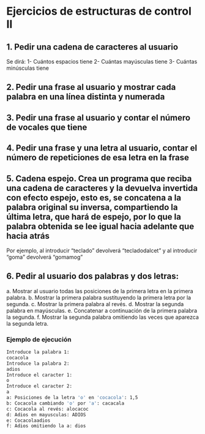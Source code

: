 # Ejercicios de estructuras de control II

## 1. Pedir una cadena de caracteres al usuario

Se dirá:
1- Cuántos espacios tiene
2- Cuántas mayúsculas tiene
3- Cuántas minúsculas tiene

## 2. Pedir una frase al usuario y mostrar cada palabra en una línea distinta y numerada

## 3. Pedir una frase al usuario y contar el número de vocales que tiene

## 4. Pedir una frase y una letra al usuario, contar el número de repeticiones de esa letra en la frase

## 5. Cadena espejo. Crea un programa que reciba una cadena de caracteres y la devuelva invertida con efecto espejo, esto es, se concatena a la palabra original su inversa, compartiendo la última letra, que hará de espejo, por lo que la palabra obtenida se lee igual hacia adelante que hacia atrás

Por ejemplo, al introducir “teclado” devolverá “tecladodalcet” y al introducir
“goma” devolverá “gomamog”

## 6. Pedir al usuario dos palabras y dos letras:

a. Mostrar al usuario todas las posiciones de la primera letra en la primera palabra.
b. Mostrar la primera palabra sustituyendo la primera letra por la segunda.
c. Mostrar la primera palabra al revés.
d. Mostrar la segunda palabra en mayúsculas.
e. Concatenar a continuación de la primera palabra la segunda.
f. Mostrar la segunda palabra omitiendo las veces que aparezca la segunda letra.

### Ejemplo de ejecución

~~~sh
Introduce la palabra 1:
cocacola
Introduce la palabra 2:
adios
Introduce el caracter 1:
o
Introduce el caracter 2:
a
a: Posiciones de la letra 'o' en 'cocacola': 1,5
b: Cocacola cambiando 'o' por 'a': cacacala
c: Cocacola al revés: alocacoc
d: Adios en mayusculas: ADIOS
e: Cocacolaadios
f: Adios omitiendo la a: dios
~~~
